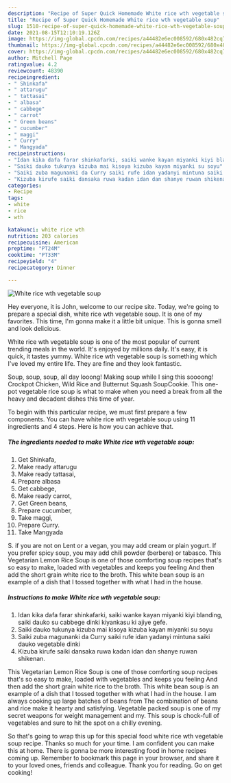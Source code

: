 ```yaml
---
description: "Recipe of Super Quick Homemade White rice wth vegetable soup"
title: "Recipe of Super Quick Homemade White rice wth vegetable soup"
slug: 1510-recipe-of-super-quick-homemade-white-rice-wth-vegetable-soup
date: 2021-08-15T12:10:19.126Z
image: https://img-global.cpcdn.com/recipes/a44482e6ec008592/680x482cq70/white-rice-wth-vegetable-soup-recipe-main-photo.jpg
thumbnail: https://img-global.cpcdn.com/recipes/a44482e6ec008592/680x482cq70/white-rice-wth-vegetable-soup-recipe-main-photo.jpg
cover: https://img-global.cpcdn.com/recipes/a44482e6ec008592/680x482cq70/white-rice-wth-vegetable-soup-recipe-main-photo.jpg
author: Mitchell Page
ratingvalue: 4.2
reviewcount: 48390
recipeingredient:
- " Shinkafa"
- " attarugu"
- " tattasai"
- " albasa"
- " cabbege"
- " carrot"
- " Green beans"
- " cucumber"
- " maggi"
- " Curry"
- " Mangyada"
recipeinstructions:
- "Idan kika dafa farar shinkafarki, saiki wanke kayan miyanki kiyi blanding, saiki dauko su cabbege dinki kiyankasu ki ajiye gefe."
- "Saiki dauko tukunya kizuba mai kisoya kizuba kayan miyanki su soyu"
- "Saiki zuba magunanki da Curry saiki rufe idan yadanyi mintuna saiki dauko vegetable dinki"
- "Kizuba kirufe saiki dansaka ruwa kadan idan dan shanye ruwan shikenan."
categories:
- Recipe
tags:
- white
- rice
- wth

katakunci: white rice wth 
nutrition: 203 calories
recipecuisine: American
preptime: "PT24M"
cooktime: "PT33M"
recipeyield: "4"
recipecategory: Dinner

---
```



![White rice wth vegetable soup](https://img-global.cpcdn.com/recipes/a44482e6ec008592/680x482cq70/white-rice-wth-vegetable-soup-recipe-main-photo.jpg)

Hey everyone, it is John, welcome to our recipe site. Today, we're going to prepare a special dish, white rice wth vegetable soup. It is one of my favorites. This time, I'm gonna make it a little bit unique. This is gonna smell and look delicious.

White rice wth vegetable soup is one of the most popular of current trending meals in the world. It's enjoyed by millions daily. It's easy, it is quick, it tastes yummy. White rice wth vegetable soup is something which I've loved my entire life. They are fine and they look fantastic.

Soup, soup, soup, all day looong! Making soup while I sing this soooong! Crockpot Chicken, Wild Rice and Butternut Squash SoupCookie. This one-pot vegetable rice soup is what to make when you need a break from all the heavy and decadent dishes this time of year.


To begin with this particular recipe, we must first prepare a few components. You can have white rice wth vegetable soup using 11 ingredients and 4 steps. Here is how you can achieve that.

<!--inarticleads1-->

##### The ingredients needed to make White rice wth vegetable soup:

1. Get  Shinkafa,
1. Make ready  attarugu
1. Make ready  tattasai,
1. Prepare  albasa
1. Get  cabbege,
1. Make ready  carrot,
1. Get  Green beans,
1. Prepare  cucumber,
1. Take  maggi,
1. Prepare  Curry.
1. Take  Mangyada


S. if you are not on Lent or a vegan, you may add cream or plain yogurt. If you prefer spicy soup, you may add chili powder (berbere) or tabasco. This Vegetarian Lemon Rice Soup is one of those comforting soup recipes that&#39;s so easy to make, loaded with vegetables and keeps you feeling And then add the short grain white rice to the broth. This white bean soup is an example of a dish that I tossed together with what I had in the house. 

<!--inarticleads2-->

##### Instructions to make White rice wth vegetable soup:

1. Idan kika dafa farar shinkafarki, saiki wanke kayan miyanki kiyi blanding, saiki dauko su cabbege dinki kiyankasu ki ajiye gefe.
1. Saiki dauko tukunya kizuba mai kisoya kizuba kayan miyanki su soyu
1. Saiki zuba magunanki da Curry saiki rufe idan yadanyi mintuna saiki dauko vegetable dinki
1. Kizuba kirufe saiki dansaka ruwa kadan idan dan shanye ruwan shikenan.


This Vegetarian Lemon Rice Soup is one of those comforting soup recipes that&#39;s so easy to make, loaded with vegetables and keeps you feeling And then add the short grain white rice to the broth. This white bean soup is an example of a dish that I tossed together with what I had in the house. I am always cooking up large batches of beans from The combination of beans and rice make it hearty and satisfying. Vegetable packed soup is one of my secret weapons for weight management and my. This soup is chock-full of vegetables and sure to hit the spot on a chilly evening. 

So that's going to wrap this up for this special food white rice wth vegetable soup recipe. Thanks so much for your time. I am confident you can make this at home. There is gonna be more interesting food in home recipes coming up. Remember to bookmark this page in your browser, and share it to your loved ones, friends and colleague. Thank you for reading. Go on get cooking!
